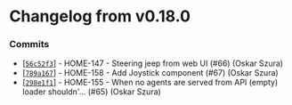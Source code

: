 # Changelog from v0.18.0
### Commits
* [[`56c52f3`](http://github.com/oskarszura/smarthome/commit/56c52f3bd2a36725e91c06faa6beff88fbc4e571)] - HOME-147 - Steering jeep from web UI (#66) (Oskar Szura)
* [[`789a167`](http://github.com/oskarszura/smarthome/commit/789a16797dc6308124a773cbb4e701e11a1c88c0)] - HOME-158 - Add Joystick component (#67) (Oskar Szura)
* [[`298e1f1`](http://github.com/oskarszura/smarthome/commit/298e1f19b58fbb016c5f543d923f7f11395e7d18)] - HOME-155 - When no agents are served from API (empty) loader shouldn'… (#65) (Oskar Szura)